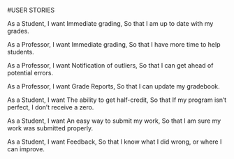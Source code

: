 #USER STORIES

As a Student, 
I want Immediate grading, 
So that I am up to date with my grades.

As a Professor, 
I want Immediate grading, 
So that I have more time to help students. 

As a Professor, 
I want Notification of outliers, 
So that I can get ahead of potential errors.

As a Professor, 
I want Grade Reports, 
So that I can update my gradebook.

As a Student, 
I want The ability to get half-credit, 
So that If my program isn’t perfect, I don’t receive a zero.

As a Student, 
I want An easy way to submit my work, 
So that I am sure my work was submitted properly.

As a Student, 
I want Feedback, 
So that I know what I did wrong, or where I can improve.
